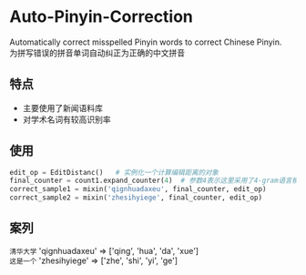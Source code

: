 # Auto-Pinyin-Correction
Automatically correct misspelled Pinyin words to correct Chinese Pinyin.<br>
为拼写错误的拼音单词自动纠正为正确的中文拼音
## 特点
* 主要使用了新闻语料库
* 对学术名词有较高识别率
## 使用
```python
edit_op = EditDistanc()   # 实例化一个计算编辑距离的对象
final_counter = count1.expand_counter(4)  # 参数4表示这里采用了4-gram语言模型扩充counter
correct_sample1 = mixin('qignhuadaxeu', final_counter, edit_op)
correct_sample2 = mixin('zhesihyiege', final_counter, edit_op)
````
## 案列
 `清华大学`  'qignhuadaxeu' => ['qing', 'hua', 'da', 'xue']    <br>
 `这是一个`  'zhesihyiege'  => ['zhe', 'shi', 'yi', 'ge']   
